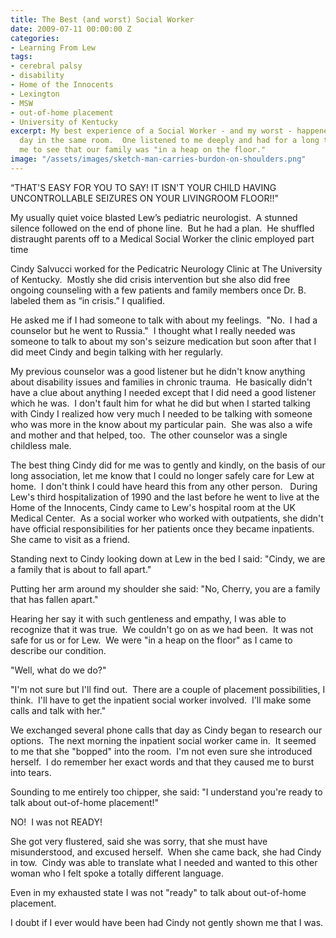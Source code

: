 ```yaml
---
title: The Best (and worst) Social Worker
date: 2009-07-11 00:00:00 Z
categories:
- Learning From Lew
tags:
- cerebral palsy
- disability
- Home of the Innocents
- Lexington
- MSW
- out-of-home placement
- University of Kentucky
excerpt: My best experience of a Social Worker - and my worst - happened on the same
  day in the same room.  One listened to me deeply and had for a long time; she helped
  me to see that our family was "in a heap on the floor."
image: "/assets/images/sketch-man-carries-burdon-on-shoulders.png"
---
```


“THAT'S EASY FOR YOU TO SAY! IT ISN'T YOUR CHILD HAVING UNCONTROLLABLE SEIZURES ON YOUR LIVINGROOM FLOOR!!"

My usually quiet voice blasted Lew’s pediatric neurologist.  A stunned silence followed on the end of phone line.  But he had a plan.  He shuffled distraught parents off to a Medical Social Worker the clinic employed part time

Cindy Salvucci worked for the Pedicatric Neurology Clinic at The University of Kentucky.  Mostly she did crisis intervention but she also did free ongoing counseling with a few patients and family members once Dr. B. labeled them as “in crisis.” I qualified.

He asked me if I had someone to talk with about my feelings.  "No.  I had a counselor but he went to Russia."  I thought what I really needed was someone to talk to about my son's seizure medication but soon after that I did meet Cindy and begin talking with her regularly.

My previous counselor was a good listener but he didn't know anything about disability issues and families in chronic trauma.  He basically didn't have a clue about anything I needed except that I did need a good listener which he was.  I don't fault him for what he did but when I started talking with Cindy I realized how very much I needed to be talking with someone who was more in the know about my particular pain.  She was also a wife and mother and that helped, too.  The other counselor was a single childless male.

The best thing Cindy did for me was to gently and kindly, on the basis of our long association, let me know that I could no longer safely care for Lew at home.  I don't think I could have heard this from any other person.   During Lew's third hospitalization of 1990 and the last before he went to live at the Home of the Innocents, Cindy came to Lew's hospital room at the UK Medical Center.  As a social worker who worked with outpatients, she didn't have official responsibilities for her patients once they became inpatients.  She came to visit as a friend.

Standing next to Cindy looking down at Lew in the bed I said: "Cindy, we are a family that is about to fall apart."

Putting her arm around my shoulder she said: "No, Cherry, you are a family that has fallen apart."

Hearing her say it with such gentleness and empathy, I was able to recognize that it was true.  We couldn't go on as we had been.  It was not safe for us or for Lew.  We were "in a heap on the floor" as I came to describe our condition.

"Well, what do we do?"

"I'm not sure but I'll find out.  There are a couple of placement possibilities, I think.  I'll have to get the inpatient social worker involved.  I'll make some calls and talk with her."

We exchanged several phone calls that day as Cindy began to research our options.  The next morning the inpatient social worker came in.  It seemed to me that she "bopped" into the room.  I'm not even sure she introduced herself.  I do remember her exact words and that they caused me to burst into tears.

Sounding to me entirely too chipper, she said: "I understand you're ready to talk about out-of-home placement!"

NO!  I was not READY!

She got very flustered, said she was sorry, that she must have misunderstood, and excused herself.  When she came back, she had Cindy in tow.  Cindy was able to translate what I needed and wanted to this other woman who I felt spoke a totally different language.

Even in my exhausted state I was not "ready" to talk about out-of-home placement.

I doubt if I ever would have been had Cindy not gently shown me that I was.
